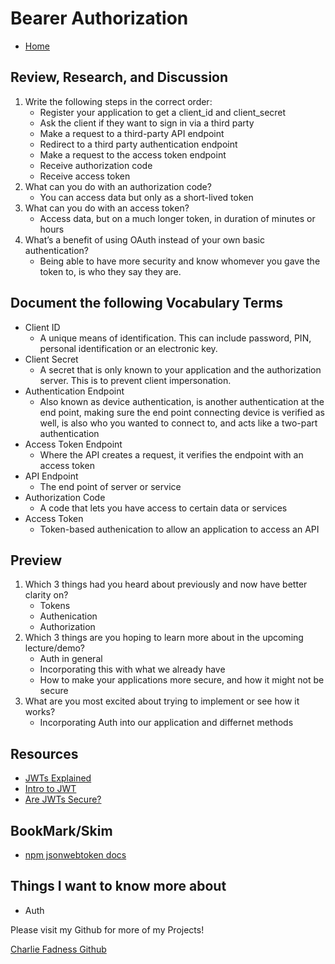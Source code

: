 # Bearer Authorization

- [Home](https://fadnesscharlie.github.io/reading-notes/401/)

## Review, Research, and Discussion

1. Write the following steps in the correct order:
   - Register your application to get a client_id and client_secret
   - Ask the client if they want to sign in via a third party
   - Make a request to a third-party API endpoint
   - Redirect to a third party authentication endpoint
   - Make a request to the access token endpoint
   - Receive authorization code
   - Receive access token
2. What can you do with an authorization code?
   - You can access data but only as a short-lived token
3. What can you do with an access token?
   - Access data, but on a much longer token, in duration of minutes or hours
4. What’s a benefit of using OAuth instead of your own basic authentication?
   - Being able to have more security and know whomever you gave the token to, is who they say they are.

## Document the following Vocabulary Terms

- Client ID
  - A unique means of identification. This can include password, PIN, personal identification or an electronic key.
- Client Secret
  - A secret that is only known to your application and the authorization server. This is to prevent client impersonation.
- Authentication Endpoint
  - Also known as device authentication, is another authentication at the end point, making sure the end point connecting device is verified as well, is also who you wanted to connect to, and acts like a two-part authentication
- Access Token Endpoint
  - Where the API creates a request, it verifies the endpoint with an access token
- API Endpoint
  - The end point of server or service
- Authorization Code
  - A code that lets you have access to certain data or services
- Access Token
  - Token-based authenication to allow an application to access an API

## Preview

1. Which 3 things had you heard about previously and now have better clarity on?
   - Tokens
   - Authenication
   - Authorization
2. Which 3 things are you hoping to learn more about in the upcoming lecture/demo?
   - Auth in general
   - Incorporating this with what we already have
   - How to make your applications more secure, and how it might not be secure
3. What are you most excited about trying to implement or see how it works?
   - Incorporating Auth into our application and differnet methods

## Resources

- [JWTs Explained](https://www.youtube.com/watch?v=926mknSW9Lo)
- [Intro to JWT](https://jwt.io/introduction/)
- [Are JWTs Secure?](https://stackoverflow.com/questions/27301557/if-you-can-decode-jwt-how-are-they-secure)

## BookMark/Skim

- [npm jsonwebtoken docs](https://www.npmjs.com/package/jsonwebtoken)

## Things I want to know more about

- Auth

Please visit my Github for more of my Projects!

[Charlie Fadness Github](https://github.com/fadnesscharlie)
